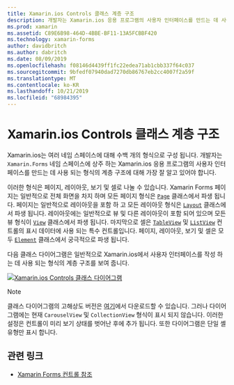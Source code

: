 ```yaml
---
title: Xamarin.ios Controls 클래스 계층 구조
description: 개발자는 Xamarin.ios 응용 프로그램의 사용자 인터페이스를 만드는 데 사용 되는 형식의 계층 구조에 대해 잘 알고 있어야 합니다.
ms.prod: xamarin
ms.assetid: C89E6B98-464D-4BBE-BF11-13A5FCBBF420
ms.technology: xamarin-forms
author: davidbritch
ms.author: dabritch
ms.date: 08/09/2019
ms.openlocfilehash: f08146d4439ff1fc22edea71ab1cbb337f64c037
ms.sourcegitcommit: 9bfedf07940dad7270db86767eb2cc4007f2a59f
ms.translationtype: MT
ms.contentlocale: ko-KR
ms.lasthandoff: 10/21/2019
ms.locfileid: "68984395"
---
```

# <a name="xamarinforms-controls-class-hierarchy"></a>Xamarin.ios Controls 클래스 계층 구조

Xamarin.ios는 여러 네임 스페이스에 대해 수백 개의 형식으로 구성 됩니다. 개발자는 `Xamarin.Forms` 네임 스페이스에 상주 하는 Xamarin.ios 응용 프로그램의 사용자 인터페이스를 만드는 데 사용 되는 형식의 계층 구조에 대해 가장 잘 알고 있어야 합니다.

이러한 형식은 페이지, 레이아웃, 보기 및 셀로 나눌 수 있습니다. Xamarin Forms 페이지는 일반적으로 전체 화면을 차지 하며 모든 페이지 형식은 [`Page`](xref:Xamarin.Forms.Page) 클래스에서 파생 됩니다. 페이지는 일반적으로 레이아웃을 포함 하 고 모든 레이아웃 형식은 [`Layout`](xref:Xamarin.Forms.Layout) 클래스에서 파생 됩니다. 레이아웃에는 일반적으로 뷰 및 다른 레이아웃이 포함 되어 있으며 모든 뷰 형식이 [`View`](xref:Xamarin.Forms.View) 클래스에서 파생 됩니다. 마지막으로 셀은 [`TableView`](xref:Xamarin.Forms.TableView) 및 [`ListView`](xref:Xamarin.Forms.ListView) 컨트롤의 표시 데이터에 사용 되는 특수 컨트롤입니다. 페이지, 레이아웃, 보기 및 셀은 모두 [`Element`](xref:Xamarin.Forms.Element) 클래스에서 궁극적으로 파생 됩니다.

다음 클래스 다이어그램은 일반적으로 Xamarin.ios에서 사용자 인터페이스를 작성 하는 데 사용 되는 형식의 계층 구조를 보여 줍니다.

[![Xamarin.ios Controls 클래스 다이어그램](class-hierarchy-images/class-diagram.png "Xamarin.ios controls 클래스 다이어그램")](class-hierarchy-images/class-diagram-large.png#lightbox "Xamarin.ios controls 클래스 다이어그램")

> [!NOTE]
> 클래스 다이어그램의 고해상도 버전은 [여기](class-hierarchy-images/class-diagram-high-resolution.png)에서 다운로드할 수 있습니다. 그러나 다이어그램에는 현재 `CarouselView` 및 `CollectionView` 형식이 표시 되지 않습니다. 이러한 설정은 컨트롤이 미리 보기 상태를 벗어난 후에 추가 됩니다. 또한 다이어그램은 단일 셸 유형만 표시 합니다.

## <a name="related-links"></a>관련 링크

- [Xamarin Forms 컨트롤 참조](~/xamarin-forms/user-interface/controls/index.md)
